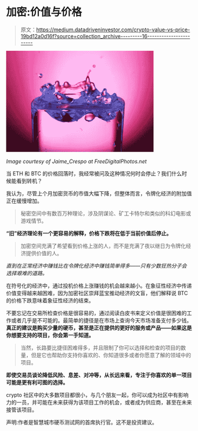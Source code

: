 # 加密:价值与价格

> 原文：<https://medium.datadriveninvestor.com/crypto-value-vs-price-19bd12a0d16f?source=collection_archive---------16----------------------->

![](img/b7ddc0da69ea655b26ad5d02c2ccb6dd.png)

*Image courtesy of Jaime_Crespo at FreeDigitalPhotos.net*

当 ETH 和 BTC 的价格回落时，我经常被问及这种情况何时会停止？我们什么时候能看到转机？

我认为，尽管上个月加密货币的市值大幅下降，但整体而言，令牌化经济的附加值正在缓慢增加。

> 秘密空间中有数百万种理论，涉及阴谋论、矿工卡特尔和类似的科幻电影或游戏情节。

**“旧”经济理论有一个更容易的解释，价格下跌将在低于当前价值后停止。**

> 加密空间充满了希望看到价格上涨的人，而不是充满了夜以继日为令牌化经济提供价值的人。

*直到在正常经济中赚钱比在令牌化经济中赚钱简单得多——只有少数狂热分子会选择艰难的道路。*

在符号化的经济中，通过投机价格上涨赚钱的机会越来越小。在象征性经济中传递价值变得越来越困难，因为加密社区崇拜蓝宝推动经济的文盲，他们解释说 BTC 的价格下跌意味着象征性经济的结束。

不要忘记在交易所检查价格是很容易的，通过阅读白皮书来定义价值是很困难的工作或者几乎是不可能的。最简单的捷径是在市场上查询今天市场准备支付多少钱。**真正的建议是购买少量的硬币，甚至是正在提供的更好的服务或产品——如果这是你想要支持的项目，你会第一手知道。**

> 当然，长路要比捷径困难得多，并且限制了你可以选择和检查的项目的数量，但是它也帮助你支持你喜欢的、你知道很多或者你愿意了解的领域中的项目。

**即使交易员谈论降低风险、息差、对冲等，从长远来看，专注于你喜欢的单一项目可能是更有利可图的选择。**

crypto 社区中的大多数项目都很小，与几个朋友一起，你可以成为社区中有影响力的一员，并可能在未来获得为该项目工作的机会，或者成为供应商，甚至在未来接管该项目。

声明:作者是智慧城市硬币测试网的首席执行官。这不是投资建议。
